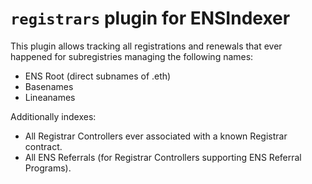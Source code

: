 # `registrars` plugin for ENSIndexer

This plugin allows tracking all registrations and renewals that ever happened for subregistries managing the following names:
- ENS Root (direct subnames of .eth)
- Basenames
- Lineanames

Additionally indexes:
- All Registrar Controllers ever associated with a known Registrar contract.
- All ENS Referrals (for Registrar Controllers supporting ENS Referral Programs).
